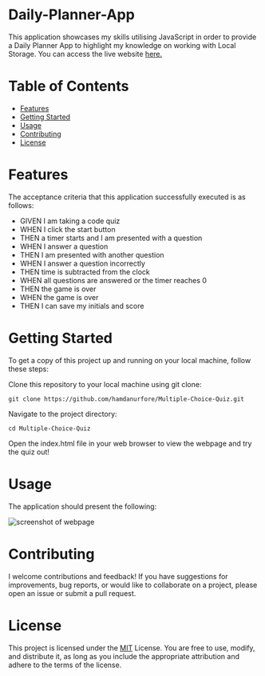 # Daily-Planner-App
This application showcases my skills utilising JavaScript in order to provide a Daily Planner App to highlight my knowledge on working with Local Storage. You can access the live website [here.](https://hamdanurfore.github.io/Multiple-Choice-Quiz/)


# Table of Contents
- [Features](#features)
- [Getting Started](#getting-started)
- [Usage](#usage)
- [Contributing](#contributing)
- [License](#license)

# Features
The acceptance criteria that this application successfully executed is as  follows:

- GIVEN I am taking a code quiz
- WHEN I click the start button
- THEN a timer starts and I am presented with a question
- WHEN I answer a question
- THEN I am presented with another question
- WHEN I answer a question incorrectly
- THEN time is subtracted from the clock
- WHEN all questions are answered or the timer reaches 0
- THEN the game is over
- WHEN the game is over
- THEN I can save my initials and score

# Getting Started
To get a copy of this project up and running on your local machine, follow these steps:

Clone this repository to your local machine using git clone:
```
git clone https://github.com/hamdanurfore/Multiple-Choice-Quiz.git
```

Navigate to the project directory:

```
cd Multiple-Choice-Quiz
```

Open the index.html file in your web browser to view the webpage and try the quiz out!

# Usage
The application should present the following:

![screenshot of webpage](assets/Screenshot-landing-page-quiz.png)

# Contributing

I welcome contributions and feedback! If you have suggestions for improvements, bug reports, or would like to collaborate on a project, please open an issue or submit a pull request.

# License

This project is licensed under the [MIT](https://github.com/hamdanurfore/Multiple-Choice-Quiz/blob/main/LICENSE) License. You are free to use, modify, and distribute it, as long as you include the appropriate attribution and adhere to the terms of the license.

